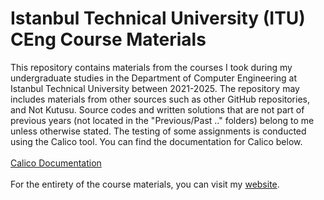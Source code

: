 # Istanbul Technical University (ITU) CEng Course Materials

This repository contains materials from the courses I took during my undergraduate studies in the Department of Computer Engineering at Istanbul Technical University between 2021-2025. The repository may includes materials from other sources such as other GitHub repositories, and Not Kutusu. Source codes and written solutions that are not part of previous years (not located in the "Previous/Past .." folders) belong to me unless otherwise stated. The testing of some assignments is conducted using the Calico tool. You can find the documentation for Calico below.<br>
<br>
<a href="https://calico.readthedocs.io/en/latest/">Calico Documentation</a><br>
<br>
For the entirety of the course materials, you can visit my <a href="https://canetizen.pythonanywhere.com/">website</a>.
